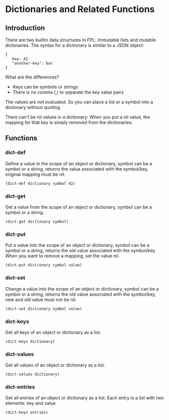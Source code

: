 # Dictionaries and Related Functions

## Introduction

There are two builtin data structures in FPL: Immutable lists and mutable dictonaries. 
The syntax for a dictionary is similar to a JSON object: 

```
{
   key: 42
   "another-key": bar
}
```

What are the differences? 
- Keys can be symbols or strings
- There is no comma (,) to separate the key value pairs

The values are _not_ evaluated. So you can place a list or a symbol into a dictionary without quoting.

There can't be nil values in a dictionary: When you put a nil value, the mapping for that key is simply
removed from the dictionaries. 

## Functions

### dict-def

Define a value in the scope of an object or dictionary, symbol can be a symbol or a string,
returns the value associated with the symbol/key, original mapping must be nil.

```
(dict-def dictionary symbol 42)
```

### dict-get

Get a value from the scope of an object or dictionary, symbol can be a symbol or a string.

```
(dict-get dictionary symbol)
```

### dict-put

Put a value into the scope of an object or dictionary, symbol can be a symbol or a string,
returns the old value associated with the symbol/key. When you want to remove a mapping, 
set the value nil.

```
(dict-put dictionary symbol value)
```

### dict-set

Change a value into the scope of an object or dictionary, symbol can be a symbol or a string,
returns the old value associated with the symbol/key, new and old value must not be nil.

```
(dict-set dictionary symbol value)
```

### dict-keys

Get all keys of an object or dictionary as a list.

```
(dict-keys dictionary)
```

### dict-values

Get all values of an object or dictionary as a list.

```
(dict-values dictionary)
```

### dict-entries

Get all entries of an object or dictionary as a list. Each entry is a list with two elements: key and value

```
(dict-keys entries)
```
